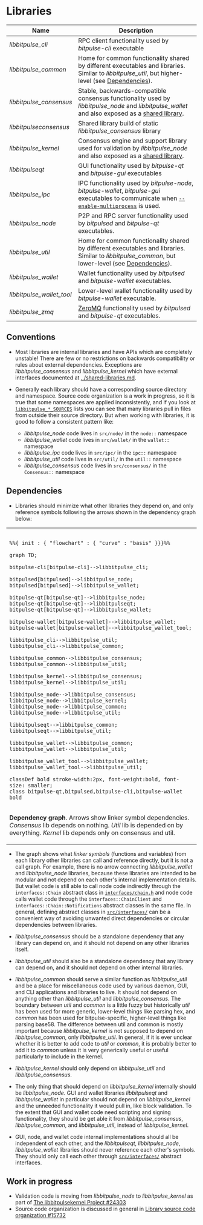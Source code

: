 # Libraries

| Name                     | Description |
|--------------------------|-------------|
| *libbitpulse_cli*         | RPC client functionality used by *bitpulse-cli* executable |
| *libbitpulse_common*      | Home for common functionality shared by different executables and libraries. Similar to *libbitpulse_util*, but higher-level (see [Dependencies](#dependencies)). |
| *libbitpulse_consensus*   | Stable, backwards-compatible consensus functionality used by *libbitpulse_node* and *libbitpulse_wallet* and also exposed as a [shared library](../shared-libraries.md). |
| *libbitpulseconsensus*    | Shared library build of static *libbitpulse_consensus* library |
| *libbitpulse_kernel*      | Consensus engine and support library used for validation by *libbitpulse_node* and also exposed as a [shared library](../shared-libraries.md). |
| *libbitpulseqt*           | GUI functionality used by *bitpulse-qt* and *bitpulse-gui* executables |
| *libbitpulse_ipc*         | IPC functionality used by *bitpulse-node*, *bitpulse-wallet*, *bitpulse-gui* executables to communicate when [`--enable-multiprocess`](multiprocess.md) is used. |
| *libbitpulse_node*        | P2P and RPC server functionality used by *bitpulsed* and *bitpulse-qt* executables. |
| *libbitpulse_util*        | Home for common functionality shared by different executables and libraries. Similar to *libbitpulse_common*, but lower-level (see [Dependencies](#dependencies)). |
| *libbitpulse_wallet*      | Wallet functionality used by *bitpulsed* and *bitpulse-wallet* executables. |
| *libbitpulse_wallet_tool* | Lower-level wallet functionality used by *bitpulse-wallet* executable. |
| *libbitpulse_zmq*         | [ZeroMQ](../zmq.md) functionality used by *bitpulsed* and *bitpulse-qt* executables. |

## Conventions

- Most libraries are internal libraries and have APIs which are completely unstable! There are few or no restrictions on backwards compatibility or rules about external dependencies. Exceptions are *libbitpulse_consensus* and *libbitpulse_kernel* which have external interfaces documented at [../shared-libraries.md](../shared-libraries.md).

- Generally each library should have a corresponding source directory and namespace. Source code organization is a work in progress, so it is true that some namespaces are applied inconsistently, and if you look at [`libbitpulse_*_SOURCES`](../../src/Makefile.am) lists you can see that many libraries pull in files from outside their source directory. But when working with libraries, it is good to follow a consistent pattern like:

  - *libbitpulse_node* code lives in `src/node/` in the `node::` namespace
  - *libbitpulse_wallet* code lives in `src/wallet/` in the `wallet::` namespace
  - *libbitpulse_ipc* code lives in `src/ipc/` in the `ipc::` namespace
  - *libbitpulse_util* code lives in `src/util/` in the `util::` namespace
  - *libbitpulse_consensus* code lives in `src/consensus/` in the `Consensus::` namespace

## Dependencies

- Libraries should minimize what other libraries they depend on, and only reference symbols following the arrows shown in the dependency graph below:

<table><tr><td>

```mermaid

%%{ init : { "flowchart" : { "curve" : "basis" }}}%%

graph TD;

bitpulse-cli[bitpulse-cli]-->libbitpulse_cli;

bitpulsed[bitpulsed]-->libbitpulse_node;
bitpulsed[bitpulsed]-->libbitpulse_wallet;

bitpulse-qt[bitpulse-qt]-->libbitpulse_node;
bitpulse-qt[bitpulse-qt]-->libbitpulseqt;
bitpulse-qt[bitpulse-qt]-->libbitpulse_wallet;

bitpulse-wallet[bitpulse-wallet]-->libbitpulse_wallet;
bitpulse-wallet[bitpulse-wallet]-->libbitpulse_wallet_tool;

libbitpulse_cli-->libbitpulse_util;
libbitpulse_cli-->libbitpulse_common;

libbitpulse_common-->libbitpulse_consensus;
libbitpulse_common-->libbitpulse_util;

libbitpulse_kernel-->libbitpulse_consensus;
libbitpulse_kernel-->libbitpulse_util;

libbitpulse_node-->libbitpulse_consensus;
libbitpulse_node-->libbitpulse_kernel;
libbitpulse_node-->libbitpulse_common;
libbitpulse_node-->libbitpulse_util;

libbitpulseqt-->libbitpulse_common;
libbitpulseqt-->libbitpulse_util;

libbitpulse_wallet-->libbitpulse_common;
libbitpulse_wallet-->libbitpulse_util;

libbitpulse_wallet_tool-->libbitpulse_wallet;
libbitpulse_wallet_tool-->libbitpulse_util;

classDef bold stroke-width:2px, font-weight:bold, font-size: smaller;
class bitpulse-qt,bitpulsed,bitpulse-cli,bitpulse-wallet bold
```
</td></tr><tr><td>

**Dependency graph**. Arrows show linker symbol dependencies. *Consensus* lib depends on nothing. *Util* lib is depended on by everything. *Kernel* lib depends only on consensus and util.

</td></tr></table>

- The graph shows what _linker symbols_ (functions and variables) from each library other libraries can call and reference directly, but it is not a call graph. For example, there is no arrow connecting *libbitpulse_wallet* and *libbitpulse_node* libraries, because these libraries are intended to be modular and not depend on each other's internal implementation details. But wallet code is still able to call node code indirectly through the `interfaces::Chain` abstract class in [`interfaces/chain.h`](../../src/interfaces/chain.h) and node code calls wallet code through the `interfaces::ChainClient` and `interfaces::Chain::Notifications` abstract classes in the same file. In general, defining abstract classes in [`src/interfaces/`](../../src/interfaces/) can be a convenient way of avoiding unwanted direct dependencies or circular dependencies between libraries.

- *libbitpulse_consensus* should be a standalone dependency that any library can depend on, and it should not depend on any other libraries itself.

- *libbitpulse_util* should also be a standalone dependency that any library can depend on, and it should not depend on other internal libraries.

- *libbitpulse_common* should serve a similar function as *libbitpulse_util* and be a place for miscellaneous code used by various daemon, GUI, and CLI applications and libraries to live. It should not depend on anything other than *libbitpulse_util* and *libbitpulse_consensus*. The boundary between _util_ and _common_ is a little fuzzy but historically _util_ has been used for more generic, lower-level things like parsing hex, and _common_ has been used for bitpulse-specific, higher-level things like parsing base58. The difference between util and common is mostly important because *libbitpulse_kernel* is not supposed to depend on *libbitpulse_common*, only *libbitpulse_util*. In general, if it is ever unclear whether it is better to add code to *util* or *common*, it is probably better to add it to *common* unless it is very generically useful or useful particularly to include in the kernel.


- *libbitpulse_kernel* should only depend on *libbitpulse_util* and *libbitpulse_consensus*.

- The only thing that should depend on *libbitpulse_kernel* internally should be *libbitpulse_node*. GUI and wallet libraries *libbitpulseqt* and *libbitpulse_wallet* in particular should not depend on *libbitpulse_kernel* and the unneeded functionality it would pull in, like block validation. To the extent that GUI and wallet code need scripting and signing functionality, they should be get able it from *libbitpulse_consensus*, *libbitpulse_common*, and *libbitpulse_util*, instead of *libbitpulse_kernel*.

- GUI, node, and wallet code internal implementations should all be independent of each other, and the *libbitpulseqt*, *libbitpulse_node*, *libbitpulse_wallet* libraries should never reference each other's symbols. They should only call each other through [`src/interfaces/`](`../../src/interfaces/`) abstract interfaces.

## Work in progress

- Validation code is moving from *libbitpulse_node* to *libbitpulse_kernel* as part of [The libbitpulsekernel Project #24303](https://github.com/bitcoin/bitcoin/issues/24303)
- Source code organization is discussed in general in [Library source code organization #15732](https://github.com/bitcoin/bitcoin/issues/15732)
